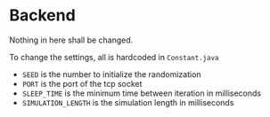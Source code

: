 # Backend

Nothing in here shall be changed.

To change the settings, all is hardcoded in `Constant.java`

- `SEED` is the number to initialize the randomization
- `PORT` is the port of the tcp socket
- `SLEEP_TIME` is the minimum time between iteration in milliseconds
- `SIMULATION_LENGTH` is the simulation length in milliseconds